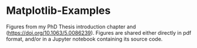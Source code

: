 # Matplotlib-Examples
Figures from my PhD Thesis introduction chapter and (https://doi.org/10.1063/5.0086239). Figures are shared either directly in pdf format, and/or in a Jupyter notebook containing its source code.
